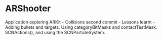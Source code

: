 # ARShooter
Application exploring ARKit - Collisions
second commit - Lessons learnt - Adding bullets and targets. Using categoryBitMasks and contactTestMask. SCNActions(), and using the 
SCNParticleSystem.
